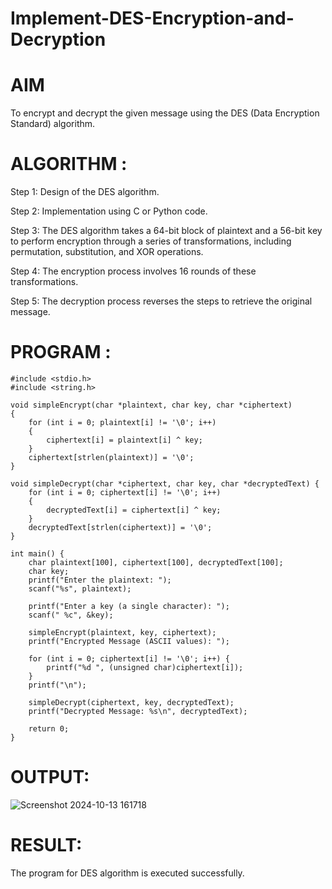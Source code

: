# Implement-DES-Encryption-and-Decryption
# AIM
To encrypt and decrypt the given message using the DES (Data Encryption Standard) algorithm.
# ALGORITHM :
Step 1:
Design of the DES algorithm.

Step 2:
Implementation using C or Python code.

Step 3:
The DES algorithm takes a 64-bit block of plaintext and a 56-bit key to perform encryption through a series of transformations, including permutation, substitution, and XOR operations.

Step 4:
The encryption process involves 16 rounds of these transformations.

Step 5:
The decryption process reverses the steps to retrieve the original message.

# PROGRAM :
```
#include <stdio.h>
#include <string.h>

void simpleEncrypt(char *plaintext, char key, char *ciphertext)
{
    for (int i = 0; plaintext[i] != '\0'; i++) 
    {
        ciphertext[i] = plaintext[i] ^ key; 
    }
    ciphertext[strlen(plaintext)] = '\0'; 
}

void simpleDecrypt(char *ciphertext, char key, char *decryptedText) {
    for (int i = 0; ciphertext[i] != '\0'; i++) 
    {
        decryptedText[i] = ciphertext[i] ^ key; 
    }
    decryptedText[strlen(ciphertext)] = '\0'; 
}

int main() {
    char plaintext[100], ciphertext[100], decryptedText[100];
    char key;
    printf("Enter the plaintext: ");
    scanf("%s", plaintext);
    
    printf("Enter a key (a single character): ");
    scanf(" %c", &key);
    
    simpleEncrypt(plaintext, key, ciphertext);
    printf("Encrypted Message (ASCII values): ");
    
    for (int i = 0; ciphertext[i] != '\0'; i++) {
        printf("%d ", (unsigned char)ciphertext[i]);
    }
    printf("\n");
    
    simpleDecrypt(ciphertext, key, decryptedText);
    printf("Decrypted Message: %s\n", decryptedText);

    return 0;
}
```
# OUTPUT:

![Screenshot 2024-10-13 161718](https://github.com/user-attachments/assets/10d14bbc-37a8-488b-97de-01ebeb8e923f)

# RESULT:
The program for DES algorithm is executed successfully.
